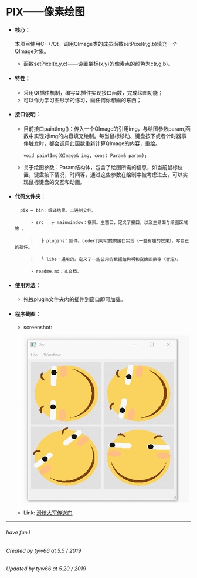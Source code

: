 # PIX——像素绘图
- #### **核心：**

  本项目使用C++/Qt。调用QImage类的成员函数setPixel(r,g,b)填充一个QImage对象。

  - 函数setPixel(x,y,c)——设置坐标(x,y)的像素点的颜色为c(r,g,b)。

- #### **特性：**

  - 采用Qt插件机制，编写Qt插件实现接口函数，完成绘图功能；
  - 可以作为学习图形学的练习，画任何你想画的东西；

- #### **接口说明：**

  - 目前接口paintImg()：传入一个QImage的引用img，与绘图参数param,函数中实现对img的内容填充绘制。每当鼠标移动、键盘按下或者计时器事件触发时，都会调用此函数重新计算QImage的内容，重绘。

    `void paintImg(QImage& img, const Param& param);`

  - 关于绘图参数：Param结构体，包含了绘图所需的信息，如当前鼠标位置，键盘按下情况，时间等，通过这些参数在绘制中被考虑进去，可以实现鼠标键盘的交互和动画。

- #### **代码文件夹：**

		pix	┬ bin：编译结果。二进制文件。
		
			├ src	┬ mainwindow：框架。主窗口，定义了接口，以及主界面与绘图区域等 。
			
			│	├ plugins：插件。coder们可以提供接口实现（一些有趣的效果），写自己的插件。
			
			│	└ libs：通用的。定义了一些公用的数据结构啊和变换函数等（暂定）。
			
			└ readme.md：本文档。
      
- #### **使用方法：**

  - 拖拽plugin文件夹内的插件到窗口即可加载。

- #### **程序截图：**

  - screenshot:

    ![img](./screenshot/demo.gif)

  - Link: [滑稽大军传送门](https://www.zhihu.com/question/51314788/answer/673470214)







------

###### have fun !



###### Created by tyw66 at 5.5 / 2019

###### Updated by tyw66 at 5.20 / 2019
